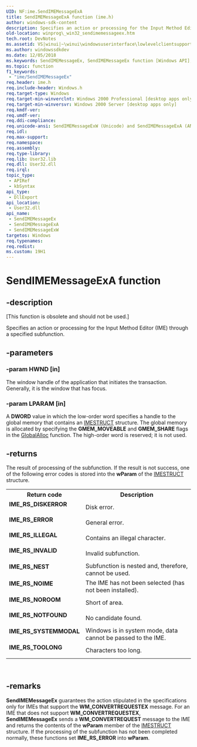 ```yaml
---
UID: NF:ime.SendIMEMessageExA
title: SendIMEMessageExA function (ime.h)
author: windows-sdk-content
description: Specifies an action or processing for the Input Method Editor (IME) through a specified subfunction.
old-location: winprog\_win32_sendimemessageex.htm
tech.root: DevNotes
ms.assetid: VS|winui|~\winui\windowsuserinterface\lowlevelclientsupport\misc\sendimemessageex.htm
ms.author: windowssdkdev
ms.date: 12/05/2018
ms.keywords: SendIMEMessageEx, SendIMEMessageEx function [Windows API], SendIMEMessageExA, SendIMEMessageExW, _win32_SendIMEMessageEx, ime/SendIMEMessageEx, ime/SendIMEMessageExA, ime/SendIMEMessageExW, winprog._win32_sendimemessageex, winui._win32_sendimemessageex
ms.topic: function
f1_keywords: 
 - "ime/SendIMEMessageEx"
req.header: ime.h
req.include-header: Windows.h
req.target-type: Windows
req.target-min-winverclnt: Windows 2000 Professional [desktop apps only]
req.target-min-winversvr: Windows 2000 Server [desktop apps only]
req.kmdf-ver: 
req.umdf-ver: 
req.ddi-compliance: 
req.unicode-ansi: SendIMEMessageExW (Unicode) and SendIMEMessageExA (ANSI)
req.idl: 
req.max-support: 
req.namespace: 
req.assembly: 
req.type-library: 
req.lib: User32.lib
req.dll: User32.dll
req.irql: 
topic_type:
 - APIRef
 - kbSyntax
api_type:
 - DllExport
api_location:
 - User32.dll
api_name:
 - SendIMEMessageEx
 - SendIMEMessageExA
 - SendIMEMessageExW
targetos: Windows
req.typenames: 
req.redist: 
ms.custom: 19H1
---
```


# SendIMEMessageExA function


## -description


<p class="CCE_Message">[This function is obsolete and should not be used.]

Specifies an action or processing for the Input Method Editor (IME) through a specified subfunction. 


## -parameters




### -param HWND [in]

The window handle of the application that initiates the transaction. Generally, it is the window that has focus.


### -param LPARAM [in]

A <b>DWORD</b> value in which the low-order word specifies a handle to the global memory that contains an <a href="https://docs.microsoft.com/windows/desktop/api/ime/ns-ime-imestruct">IMESTRUCT</a> structure. The global memory is allocated by specifying the <b>GMEM_MOVEABLE</b> and <b>GMEM_SHARE</b> flags in the <a href="https://docs.microsoft.com/windows/desktop/api/winbase/nf-winbase-globalalloc">GlobalAlloc</a> function. The high-order word is reserved; it is not used.

                    
                


## -returns



The result of processing of the subfunction. If the result is not success, one of the following error codes is stored into the <b>wParam</b> of the <a href="https://docs.microsoft.com/windows/desktop/api/ime/ns-ime-imestruct">IMESTRUCT</a> structure.

<table>
<tr>
<th>Return code</th>
<th>Description</th>
</tr>
<tr>
<td width="40%">
<dl>
<dt><b>IME_RS_DISKERROR</b></dt>
</dl>
</td>
<td width="60%">
Disk error.

</td>
</tr>
<tr>
<td width="40%">
<dl>
<dt><b>IME_RS_ERROR</b></dt>
</dl>
</td>
<td width="60%">
General error.

</td>
</tr>
<tr>
<td width="40%">
<dl>
<dt><b>IME_RS_ILLEGAL</b></dt>
</dl>
</td>
<td width="60%">
Contains an illegal character.

</td>
</tr>
<tr>
<td width="40%">
<dl>
<dt><b>IME_RS_INVALID</b></dt>
</dl>
</td>
<td width="60%">
Invalid subfunction.

</td>
</tr>
<tr>
<td width="40%">
<dl>
<dt><b>IME_RS_NEST</b></dt>
</dl>
</td>
<td width="60%">
Subfunction is nested and, therefore, cannot be used.

</td>
</tr>
<tr>
<td width="40%">
<dl>
<dt><b>IME_RS_NOIME</b></dt>
</dl>
</td>
<td width="60%">
The IME has not been selected (has not been installed).

</td>
</tr>
<tr>
<td width="40%">
<dl>
<dt><b>IME_RS_NOROOM</b></dt>
</dl>
</td>
<td width="60%">
Short of area.

</td>
</tr>
<tr>
<td width="40%">
<dl>
<dt><b>IME_RS_NOTFOUND</b></dt>
</dl>
</td>
<td width="60%">
No candidate found.

</td>
</tr>
<tr>
<td width="40%">
<dl>
<dt><b>IME_RS_SYSTEMMODAL</b></dt>
</dl>
</td>
<td width="60%">
Windows is in system mode, data cannot be passed to the IME.

</td>
</tr>
<tr>
<td width="40%">
<dl>
<dt><b>IME_RS_TOOLONG</b></dt>
</dl>
</td>
<td width="60%">
Characters too long.

</td>
</tr>
</table>
 




## -remarks



<b>SendIMEMessageEx</b> guarantees the action stipulated in the specifications only for IMEs that support the <b>WM_CONVERTREQUESTEX</b> message. For an IME that does not support <b>WM_CONVERTREQUESTEX</b>, <b>SendIMEMessageEx</b> sends a <b>WM_CONVERTREQUEST</b> message to the IME and returns the contents of the <b>wParam</b> member of the <a href="https://docs.microsoft.com/windows/desktop/api/ime/ns-ime-imestruct">IMESTRUCT</a> structure. If the processing of the subfunction has not been completed normally, these functions set <b>IME_RS_ERROR</b> into <b>wParam</b>.



